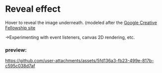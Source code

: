 # Reveal effect

Hover to reveal the image underneath. (modeled after the [Google Creative Fellowship site](https://creativefellowship.google/)

->Experimenting with event listeners, canvas 2D rendering, etc.


### preview:
https://github.com/user-attachments/assets/5fd136a3-fb23-499e-817b-c595c038d7af

